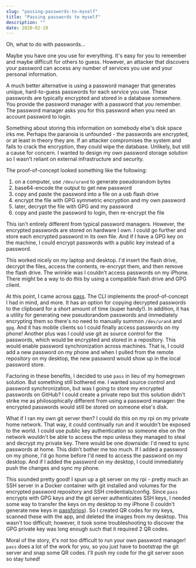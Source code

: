 ```yaml
---
slug: "passing-passwords-to-myself"
title: "Passing passwords to myself"
description: ""
date: 2020-02-10
---
```


Oh, what to do with passwords...

Maybe you have one you use for everything. It's easy for you to remember and maybe difficult for others to guess. However, an attacker that discovers your password can access any number of services you use and your personal information.

A much better alternative is using a password manager that generates unique, hard-to-guess passwords for each service you use. These passwords are typically encrypted and stored in a database somewhere. You provide the password manager with a password that *you* remember. The password manager asks you for this password when you need an account password to login.

Something about storing this information on somebody else's disk space irks me. Perhaps the paranoia is unfounded - the passwords are encrypted, or at least in theory they are. If an attacker compromises the system and fails to crack the encryption, they could wipe the database. Unlikely, but still a cause for concern. I wanted to design my own password storage solution so I wasn't reliant on external infrastructure and security.

The proof-of-concept looked something like the following:
1. on a computer, use `/dev/urand` to generate pseudorandom bytes
1. base64-encode the output to get new password
1. copy and paste the password into a file on a usb flash drive
1. encrypt the file with GPG symmetric encryption and my own password
1. later, decrypt the file with GPG and my password
1. copy and paste the password to login, then re-encrypt the file

This isn't entirely different from typical password managers. However, the encrypted passwords are stored on hardware I own. I could go further and store each encrypted password in its own file. And if I have a GPG key on the machine, I could encrypt passwords with a public key instead of a password.

This worked nicely on my laptop and desktop. I'd insert the flash drive, decrypt the files, access the contents, re-encrypt them, and then remove the flash drive. The wrinkle was I couldn't access passwords on my iPhone. There might be a way to do this by using a compatible flash drive and GPG client.

At this point, I came across [pass](https://www.passwordstore.org/). The CLI implements the proof-of-concept I had in mind, and more. It has an option for copying decrypted passwords to the clipboard for a short amount of time (super handy!). In addition, it has a utility for generating new pseudorandom passwords and immediately encrypting them so there's no need to manually summon `/dev/urand` and `gpg`. And it has mobile clients so I could finally access passwords on my phone! Another plus was I could use git as source control for the passwords, which would be encrypted and stored in a repository. This would enable password synchronization across machines. That is, I could add a new password on my phone and when I pulled from the remote repository on my desktop, the new password would show up in the local password store.

Factoring in these benefits, I decided to use `pass` in lieu of my homegrown solution. But something still bothered me. I wanted source control and password synchronization, but was I going to store my encrypted passwords on GitHub? I could create a private repo but this solution didn't strike me as philosophically different from using a password manager: the encrypted passwords would still be stored on someone else's disk.

What if I ran my own git server then? I could do this on my rpi on my private home network. That way, it could continually run and it wouldn't be exposed to the world. I could use public key authentication so someone else on the network wouldn't be able to access the repo unless they managed to steal and decrypt my private key. There would be one downside: I'd need to sync passwords at home. This didn't bother me too much. If I added a password on my phone, I'd go home before I'd need to access the password on my desktop. And if I added the password on my desktop, I could immediately push the changes and sync my phone.

This sounded pretty good! I spun up a git server on my rpi - pretty much an SSH server in a Docker container with git installed and volumes for the encrypted password repository and SSH credentials/config. Since `pass` encrypts with GPG keys and the git server authenticates SSH keys, I needed some way to transfer the keys on my desktop to my iPhone (I couldn't generate new keys in [passforios](https://mssun.github.io/passforios/)). So I created QR codes for my keys, scanned these with the app, and deleted the images from my desktop. This wasn't too difficult; however, it took some troubleshooting to discover the GPG private key was long enough such that it required 2 QR codes.

Moral of the story, it's not too difficult to run your own password manager! `pass` does a lot of the work for you, so you just have to bootstrap the git server and snap some QR codes. I'll push my code for the git server soon so stay tuned!
